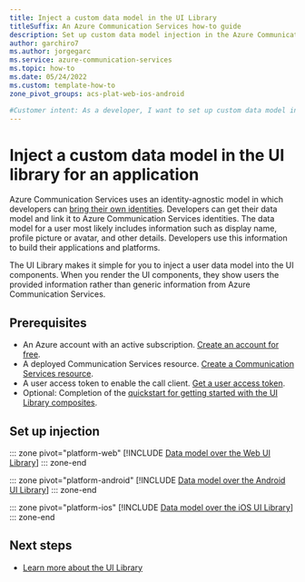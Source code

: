 ```yaml
---
title: Inject a custom data model in the UI Library
titleSuffix: An Azure Communication Services how-to guide
description: Set up custom data model injection in the Azure Communication Services UI Library.
author: garchiro7
ms.author: jorgegarc
ms.service: azure-communication-services
ms.topic: how-to 
ms.date: 05/24/2022
ms.custom: template-how-to
zone_pivot_groups: acs-plat-web-ios-android

#Customer intent: As a developer, I want to set up custom data model injection in the UI Library for my application.
---
```


# Inject a custom data model in the UI library for an application

Azure Communication Services uses an identity-agnostic model in which developers can [bring their own identities](../../concepts/identity-model.md). Developers can get their data model and link it to Azure Communication Services identities. The data model for a user most likely includes information such as display name, profile picture or avatar, and other details. Developers use this information to build their applications and platforms.

The UI Library makes it simple for you to inject a user data model into the UI components. When you render the UI components, they show users the provided information rather than generic information from Azure Communication Services.

## Prerequisites

- An Azure account with an active subscription. [Create an account for free](https://azure.microsoft.com/free/?WT.mc_id=A261C142F).
- A deployed Communication Services resource. [Create a Communication Services resource](../../quickstarts/create-communication-resource.md).
- A user access token to enable the call client. [Get a user access token](../../quickstarts/identity/access-tokens.md).
- Optional: Completion of the [quickstart for getting started with the UI Library composites](../../quickstarts/ui-library/get-started-composites.md).

## Set up injection

::: zone pivot="platform-web"
[!INCLUDE [Data model over the Web UI Library](./includes/data-model/web.md)]
::: zone-end

::: zone pivot="platform-android"
[!INCLUDE [Data model over the Android UI Library](./includes/data-model/android.md)]
::: zone-end

::: zone pivot="platform-ios"
[!INCLUDE [Data model over the iOS UI Library](./includes/data-model/ios.md)]
::: zone-end

## Next steps

- [Learn more about the UI Library](../../concepts/ui-library/ui-library-overview.md)
